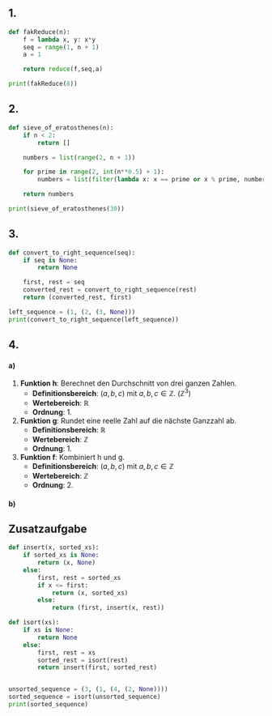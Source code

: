 ## 1.
```python
def fakReduce(n):
    f = lambda x, y: x*y
    seq = range(1, n + 1)
    a = 1

    return reduce(f,seq,a)

print(fakReduce(8))
```

## 2.
```python
def sieve_of_eratosthenes(n):
    if n < 2:
        return []

    numbers = list(range(2, n + 1))

    for prime in range(2, int(n**0.5) + 1):
        numbers = list(filter(lambda x: x == prime or x % prime, numbers))

    return numbers

print(sieve_of_eratosthenes(30))
```

## 3.
```python
def convert_to_right_sequence(seq):
    if seq is None:
        return None

    first, rest = seq
    converted_rest = convert_to_right_sequence(rest)
    return (converted_rest, first)

left_sequence = (1, (2, (3, None)))
print(convert_to_right_sequence(left_sequence))
```

## 4.
#### a)
1. **Funktion h**: Berechnet den Durchschnitt von drei ganzen Zahlen.
    - **Definitionsbereich**: $(a,b,c)$ mit $a,b,c\in \mathbb{Z}$. $(\mathbb{Z}^3)$
    - **Wertebereich**: $\mathbb{R}$
    - **Ordnung**: 1.
2. **Funktion g**: Rundet eine reelle Zahl auf die nächste Ganzzahl ab.
    - **Definitionsbereich**: $\mathbb{R}$
    - **Wertebereich**: $\mathbb{Z}$
    - **Ordnung**: 1.
3. **Funktion f**: Kombiniert h und g.
    - **Definitionsbereich**: $(a,b,c)$ mit $a,b,c\in\mathbb{Z}$
    - **Wertebereich**: $\mathbb{Z}$
    - **Ordnung**: 2.

#### b)




## Zusatzaufgabe
```python
def insert(x, sorted_xs):
    if sorted_xs is None:
        return (x, None)
    else:
        first, rest = sorted_xs
        if x <= first:
            return (x, sorted_xs)
        else:
            return (first, insert(x, rest))

def isort(xs):
    if xs is None:
        return None
    else:
        first, rest = xs
        sorted_rest = isort(rest)
        return insert(first, sorted_rest)


unsorted_sequence = (3, (1, (4, (2, None))))
sorted_sequence = isort(unsorted_sequence)
print(sorted_sequence)
```

